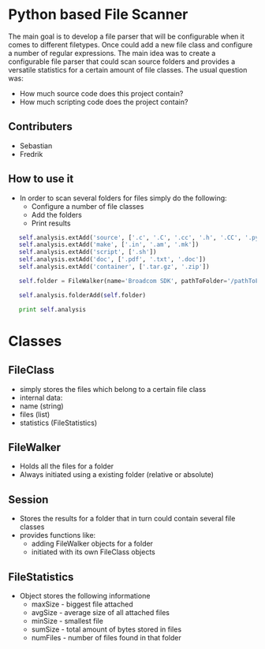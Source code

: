 # Python based File Scanner
The main goal is to develop a file parser that will be configurable when it comes to 
different filetypes. Once could add a new file class and configure a number of regular expressions.
The main idea was to create a configurable file parser that could scan source folders and provides a versatile statistics for a certain amount of file classes. The usual question was:
 * How much source code does this project contain?
 * How much scripting code does the project contain?

## Contributers
* Sebastian
* Fredrik

## How to use it
 * In order to scan several folders for files simply do the following: 
   * Configure a number of file classes
   * Add the folders
   * Print results

 ```Python
 	self.analysis.extAdd('source', ['.c', '.C', '.cc', '.h', '.CC', '.py'])
	self.analysis.extAdd('make', ['.in', '.am', '.mk'])
	self.analysis.extAdd('script', ['.sh'])
	self.analysis.extAdd('doc', ['.pdf', '.txt', '.doc'])
	self.analysis.extAdd('container', ['.tar.gz', '.zip'])

	self.folder = FileWalker(name='Broadcom SDK', pathToFolder='/pathToFolder')

	self.analysis.folderAdd(self.folder)

	print self.analysis
 ```

# Classes

## FileClass
* simply stores the files which belong to a certain file class
* internal data:
 * name (string)
 * files (list)
 * statistics (FileStatistics)

## FileWalker
 * Holds all the files for a folder
 * Always initiated using a existing folder (relative or absolute)

## Session
 * Stores the results for a folder that in turn could contain several file classes
 * provides functions like:
   * adding FileWalker objects for a folder
   * initiated with its own FileClass objects

## FileStatistics
 * Object stores the following informatione
   * maxSize - biggest file attached
   * avgSize - average size of all attached files
   * minSize - smallest file
   * sumSize - total amount of bytes stored in files
   * numFiles - number of files found in that folder
